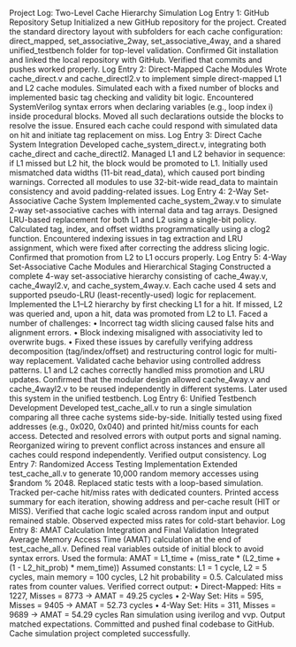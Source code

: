 Project Log: Two-Level Cache Hierarchy Simulation
Log Entry 1: GitHub Repository Setup
Initialized a new GitHub repository for the project. Created the standard directory layout with subfolders for each cache configuration: direct_mapped, set_associative_2way, set_associative_4way, and a shared unified_testbench folder for top-level validation. Confirmed Git installation and linked the local repository with GitHub. Verified that commits and pushes worked properly.
Log Entry 2: Direct-Mapped Cache Modules
Wrote cache_direct.v and cache_directl2.v to implement simple direct-mapped L1 and L2 cache modules. Simulated each with a fixed number of blocks and implemented basic tag checking and validity bit logic. Encountered SystemVerilog syntax errors when declaring variables (e.g., loop index i) inside procedural blocks. Moved all such declarations outside the blocks to resolve the issue. Ensured each cache could respond with simulated data on hit and initiate tag replacement on miss.
Log Entry 3: Direct Cache System Integration
Developed cache_system_direct.v, integrating both cache_direct and cache_directl2. Managed L1 and L2 behavior in sequence: if L1 missed but L2 hit, the block would be promoted to L1. Initially used mismatched data widths (11-bit read_data), which caused port binding warnings. Corrected all modules to use 32-bit-wide read_data to maintain consistency and avoid padding-related issues.
Log Entry 4: 2-Way Set-Associative Cache System
Implemented cache_system_2way.v to simulate 2-way set-associative caches with internal data and tag arrays. Designed LRU-based replacement for both L1 and L2 using a single-bit policy. Calculated tag, index, and offset widths programmatically using a clog2 function. Encountered indexing issues in tag extraction and LRU assignment, which were
fixed after correcting the address slicing logic. Confirmed that promotion from L2 to L1 occurs properly.
Log Entry 5: 4-Way Set-Associative Cache Modules and Hierarchical Staging
Constructed a complete 4-way set-associative hierarchy consisting of cache_4way.v, cache_4wayl2.v, and cache_system_4way.v. Each cache used 4 sets and supported pseudo-LRU (least-recently-used) logic for replacement. Implemented the L1–L2 hierarchy by first checking L1 for a hit. If missed, L2 was queried and, upon a hit, data was promoted from L2 to L1.
Faced a number of challenges:
•
Incorrect tag width slicing caused false hits and alignment errors.
•
Block indexing misaligned with associativity led to overwrite bugs.
•
Fixed these issues by carefully verifying address decomposition (tag/index/offset) and restructuring control logic for multi-way replacement.
Validated cache behavior using controlled address patterns. L1 and L2 caches correctly handled miss promotion and LRU updates. Confirmed that the modular design allowed cache_4way.v and cache_4wayl2.v to be reused independently in different systems. Later used this system in the unified testbench.
Log Entry 6: Unified Testbench Development
Developed test_cache_all.v to run a single simulation comparing all three cache systems side-by-side. Initially tested using fixed addresses (e.g., 0x020, 0x040) and printed hit/miss counts for each access. Detected and resolved errors with output ports and signal naming. Reorganized wiring to prevent conflict across instances and ensure all caches could respond independently. Verified output consistency.
Log Entry 7: Randomized Access Testing Implementation
Extended test_cache_all.v to generate 10,000 random memory accesses using $random % 2048. Replaced static tests with a loop-based simulation. Tracked per-cache
hit/miss rates with dedicated counters. Printed access summary for each iteration, showing address and per-cache result (HIT or MISS). Verified that cache logic scaled across random input and output remained stable. Observed expected miss rates for cold-start behavior.
Log Entry 8: AMAT Calculation Integration and Final Validation
Integrated Average Memory Access Time (AMAT) calculation at the end of test_cache_all.v. Defined real variables outside of initial block to avoid syntax errors. Used the formula:
AMAT = L1_time + (miss_rate * (L2_time + (1 - L2_hit_prob) * mem_time))
Assumed constants: L1 = 1 cycle, L2 = 5 cycles, main memory = 100 cycles, L2 hit probability = 0.5. Calculated miss rates from counter values. Verified correct output:
•
Direct-Mapped: Hits = 1227, Misses = 8773 → AMAT = 49.25 cycles
•
2-Way Set: Hits = 595, Misses = 9405 → AMAT = 52.73 cycles
•
4-Way Set: Hits = 311, Misses = 9689 → AMAT = 54.29 cycles
Ran simulation using iverilog and vvp. Output matched expectations. Committed and pushed final codebase to GitHub. Cache simulation project completed successfully.
